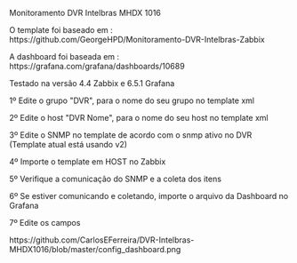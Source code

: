 Monitoramento DVR Intelbras MHDX 1016

<p>O template foi baseado em : https://github.com/GeorgeHPD/Monitoramento-DVR-Intelbras-Zabbix</p>
<p>A dashboard foi baseada em : https://grafana.com/grafana/dashboards/10689</p>
<p>Testado na versão 4.4 Zabbix e 6.5.1 Grafana</p>
<p>1º Edite o grupo "DVR", para o nome do seu grupo no template xml</p>
<p>2º Edite o host "DVR Nome", para o nome do seu host no template xml</p>
<p>3º Edite o SNMP no template de acordo com o snmp ativo no DVR (Template atual está usando v2)</p>
<p>4º Importe o template em HOST no Zabbix</p>
<p>5º Verifique a comunicação do SNMP e a coleta dos itens</p>
<p>6º Se estiver comunicando e coletando, importe o arquivo da Dashboard no Grafana</p>
<p>7º Edite os campos </p>
https://github.com/CarlosEFerreira/DVR-Intelbras-MHDX1016/blob/master/config_dashboard.png
